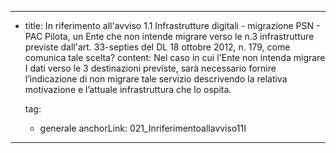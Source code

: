 ---
  - title: In riferimento all'avviso 1.1 Infrastrutture digitali - migrazione PSN - PAC Pilota, un Ente che non intende migrare verso le n.3 infrastrutture previste dall'art. 33-septies del DL 18 ottobre 2012, n. 179, come comunica tale scelta?
    content: Nel caso in cui l'Ente non intenda migrare I dati verso le 3 destinazioni previste, sarà necessario fornire l’indicazione di non migrare tale servizio descrivendo la relativa motivazione e l’attuale infrastruttura che lo ospita.

    tag:
      - generale
    anchorLink: 021_Inriferimentoallavviso11I
---